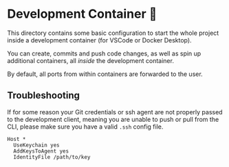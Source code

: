# Development Container 🐳

This directory contains some basic configuration to start
the whole project inside a development container (for VSCode or Docker Desktop).

You can create, commits and push code changes, as well as spin up additional containers, all
*inside* the development container.

By default, all ports from within containers are forwarded to the user.

## Troubleshooting

If for some reason your Git credentials or ssh agent
are not properly passed to the development client, meaning
you are unable to push or pull from the CLI, please make sure
you have a valid `.ssh` config file.

```text
Host *
  UseKeychain yes
  AddKeysToAgent yes
  IdentityFile /path/to/key
```

